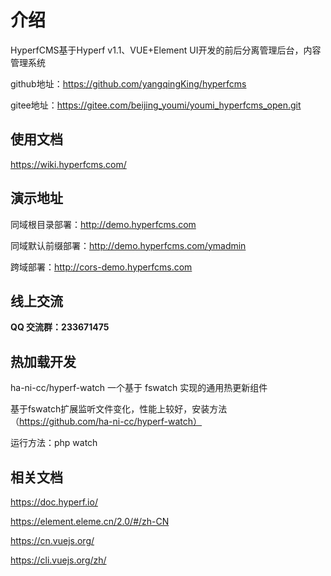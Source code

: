 # 介绍

HyperfCMS基于Hyperf v1.1、VUE+Element UI开发的前后分离管理后台，内容管理系统

github地址：https://github.com/yangqingKing/hyperfcms

gitee地址：https://gitee.com/beijing_youmi/youmi_hyperfcms_open.git

## 使用文档

https://wiki.hyperfcms.com/

## 演示地址

同域根目录部署：http://demo.hyperfcms.com

同域默认前缀部署：http://demo.hyperfcms.com/ymadmin

跨域部署：http://cors-demo.hyperfcms.com

## 线上交流

**QQ 交流群：233671475**

## 热加载开发

ha-ni-cc/hyperf-watch 一个基于 fswatch 实现的通用热更新组件

基于fswatch扩展监听文件变化，性能上较好，安装方法（https://github.com/ha-ni-cc/hyperf-watch）

运行方法：php watch

## 相关文档

https://doc.hyperf.io/

https://element.eleme.cn/2.0/#/zh-CN

https://cn.vuejs.org/

https://cli.vuejs.org/zh/



